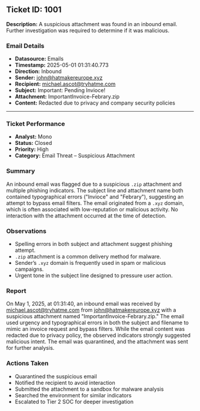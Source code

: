 
## Ticket ID: 1001

**Description:**  A suspicious attachment was found in an inbound email. Further investigation was required to determine if it was malicious.

### Email Details

- **Datasource:** Emails  
- **Timestamp:** 2025-05-01 01:31:40.773  
- **Direction:** Inbound  
- **Sender:** john@hatmakereurope.xyz  
- **Recipient:** michael.ascot@tryhatme.com  
- **Subject:** Important: Pending Invioce!  
- **Attachment:** ImportantInvoice-Febrary.zip  
- **Content:** Redacted due to privacy and company security policies

---

### Ticket Performance

- **Analyst:** Mono  
- **Status:** Closed  
- **Priority:** High  
- **Category:** Email Threat – Suspicious Attachment  

### Summary

An inbound email was flagged due to a suspicious `.zip` attachment and multiple phishing indicators. The subject line and attachment name both contained typographical errors ("Invioce" and "Febrary"), suggesting an attempt to bypass email filters. The email originated from a `.xyz` domain, which is often associated with low-reputation or malicious activity. No interaction with the attachment occurred at the time of detection.

### Observations

- Spelling errors in both subject and attachment suggest phishing attempt.
- `.zip` attachment is a common delivery method for malware.
- Sender’s `.xyz` domain is frequently used in spam or malicious campaigns.
- Urgent tone in the subject line designed to pressure user action.

### Report

On May 1, 2025, at 01:31:40, an inbound email was received by michael.ascot@tryhatme.com from john@hatmakereurope.xyz with a suspicious attachment named "ImportantInvoice-Febrary.zip." The email used urgency and typographical errors in both the subject and filename to mimic an invoice request and bypass filters. While the email content was redacted due to privacy policy, the observed indicators strongly suggested malicious intent. The email was quarantined, and the attachment was sent for further analysis.

### Actions Taken

- Quarantined the suspicious email  
- Notified the recipient to avoid interaction  
- Submitted the attachment to a sandbox for malware analysis  
- Searched the environment for similar indicators  
- Escalated to Tier 2 SOC for deeper investigation  
